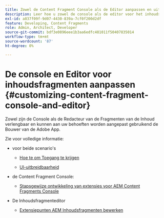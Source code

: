 ```yaml
---
title: Zowel de Content Fragment Console als de Editor aanpassen en uitbreiden
description: Leer hoe u zowel de console als de editor voor het inhoudsfragment kunt aanpassen
exl-id: a837f09f-9d07-4430-839a-7cf0f200d2df
feature: Developing, Content Fragments
role: Admin, Architect, Developer
source-git-commit: bdf3e0896eee1b3aa6edfc481011f50407835014
workflow-type: tm+mt
source-wordcount: '87'
ht-degree: 0%

---
```


# De console en Editor voor inhoudsfragmenten aanpassen {#customizing-content-fragment-console-and-editor}

Zowel zijn de Console als de Redacteur van de Fragmenten van de Inhoud verlengbaar en kunnen aan uw behoeften worden aangepast gebruikend de Bouwer van de Adobe App.

Zie voor volledige informatie:

* voor beide scenario&#39;s

   * [Hoe te om Toegang te krijgen](https://developer.adobe.com/uix/docs/guides/get-access/)

   * [UI-uitbreidbaarheid](https://developer.adobe.com/uix/docs/)

* de Content Fragment Console:

   * [Stapsgewijze ontwikkeling van extensies voor AEM Content Fragments Console](https://developer.adobe.com/uix/docs/services/aem-cf-console-admin/extension-development/)

* De Inhoudsfragmenteditor

   * [Extensiepunten AEM Inhoudsfragmenten bewerken](https://developer.adobe.com/uix/docs/services/aem-cf-editor/api/)
